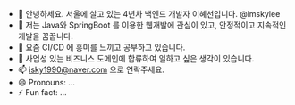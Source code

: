 - 👋 안녕하세요. 서울에 살고 있는 4년차 백엔드 개발자 이혜선입니다. @imskylee 
- 👀 저는 Java와 SpringBoot 를 이용한 웹개발에 관심이 있고, 안정적이고 지속적인 개발을 꿈꿉니다.
- 🌱 요즘 CI/CD 에 흥미를 느끼고 공부하고 있습니다. 
- 💞️ 사업성 있는 비즈니스 도메인에 합류하여 일하고 싶은 생각이 있습니다. 
- 📫 isky1990@naver.com 으로 연락주세요.
- 😄 Pronouns: ...
- ⚡ Fun fact: ...

<!---
imskylee/imskylee is a ✨ special ✨ repository because its `README.md` (this file) appears on your GitHub profile.
You can click the Preview link to take a look at your changes.
--->
